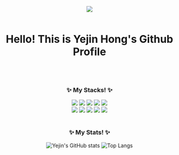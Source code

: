 <div align="center"><img src="https://capsule-render.vercel.app/api?type=rounded&color=ff8383&height=250&section=header&text=Yejin%20Hong's%20Profile&fontSize=60&fontColor=FFFCFC&fontAlignY=48&desc=iOS%20Developer&descAlignY=62&descAlign=70"/>
<br><br>
  <h1> Hello! This is Yejin Hong's Github Profile</h1>
<br><br>
  <h3> ✨ My Stacks! ✨ </h3>
   <img src="https://img.shields.io/badge/Swift-F05138?style=flat&logo=Swift&logoColor=white"/>
   <img src="https://img.shields.io/badge/iOS-000000?style=flat&logo=iOS&logoColor=white"/>
   <img src="https://img.shields.io/badge/Python-3776AB?style=flat&logo=Python&logoColor=white"/>
   <!--<img src="https://img.shields.io/badge/Linux-FCC624?style=flat&logo=Linux&logoColor=white"/>-->
   <img src="https://img.shields.io/badge/HTML-FFE400"/>
   <img src="https://img.shields.io/badge/CSS-3669CF"/>
  <br>
   <img src="https://img.shields.io/badge/Xcode-2478FF?style=flat&logo=Xcode&logoColor=white"/>
   <img src="https://img.shields.io/badge/Postman-FF6C37?style=flat&logo=Postman&logoColor=white"/>
   <img src="https://img.shields.io/badge/Git-F05032?style=flat&logo=Git&logoColor=white"/>
   <img src="https://img.shields.io/badge/Slack-4A154B?style=flat&logo=Slack&logoColor=white"/>
   <img src="https://img.shields.io/badge/Notion-000000?style=flat&logo=Notion&logoColor=white"/>
<br><br>
  <h3> ✨ My Stats! ✨ </h3>
  
![Yejin's GitHub stats](https://github-readme-stats.vercel.app/api?username=florence96&show_icons=true)
![Top Langs](https://github-readme-stats.vercel.app/api/top-langs/?username=florence96&layout=compact)
</div>
<!--
**florence96/florence96** is a ✨ _special_ ✨ repository because its `README.md` (this file) appears on your GitHub profile.

Here are some ideas to get you started:

- 🔭 I’m currently working on ...
- 🌱 I’m currently learning ...
- 👯 I’m looking to collaborate on ...
- 🤔 I’m looking for help with ...
- 💬 Ask me about ...
- 📫 How to reach me: ...
- 😄 Pronouns: ...
- ⚡ Fun fact: ...
-->
